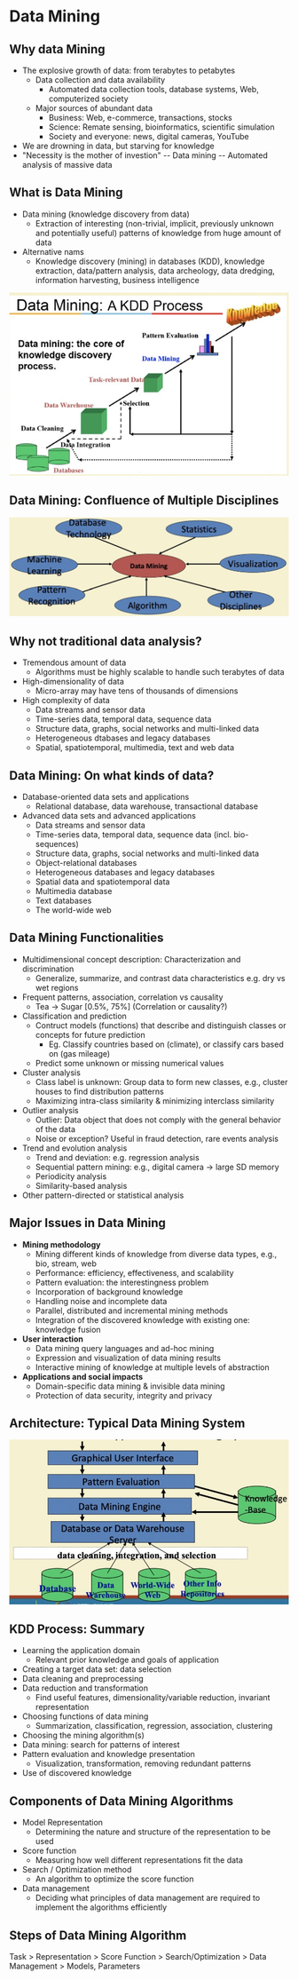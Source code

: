 # Data Mining

## Why data Mining

- The explosive growth of data: from terabytes to petabytes
  - Data collection and data availability
    - Automated data collection tools, database systems, Web, computerized society
  - Major sources of abundant data
    - Business: Web, e-commerce, transactions, stocks
    - Science: Remate sensing, bioinformatics, scientific simulation
    - Society and everyone: news, digital cameras, YouTube
- We are drowning in data, but starving for knowledge
- "Necessity is the mother of investion" -- Data mining -- Automated analysis of massive data

## What is Data Mining

- Data mining (knowledge discovery from data)
  - Extraction of interesting (non-trivial, implicit, previously unknown and potentially useful) patterns of knowledge from huge amount of data
- Alternative nams
  - Knowledge discovery (mining) in databases (KDD), knowledge extraction, data/pattern analysis, data archeology, data dredging, information harvesting, business intelligence

![image](media/Data-Mining-image1.jpg)

## Data Mining: Confluence of Multiple Disciplines

![image](media/Data-Mining-image2.jpg)

## Why not traditional data analysis?

- Tremendous amount of data
  - Algorithms must be highly scalable to handle such terabytes of data
- High-dimensionality of data
  - Micro-array may have tens of thousands of dimensions
- High complexity of data
  - Data streams and sensor data
  - Time-series data, temporal data, sequence data
  - Structure data, graphs, social networks and multi-linked data
  - Heterogeneous dtabases and legacy databases
  - Spatial, spatiotemporal, multimedia, text and web data

## Data Mining: On what kinds of data?

- Database-oriented data sets and applications
  - Relational database, data warehouse, transactional database
- Advanced data sets and advanced applications
  - Data streams and sensor data
  - Time-series data, temporal data, sequence data (incl. bio-sequences)
  - Structure data, graphs, social networks and multi-linked data
  - Object-relational databases
  - Heterogeneous databases and legacy databases
  - Spatial data and spatiotemporal data
  - Multimedia database
  - Text databases
  - The world-wide web

## Data Mining Functionalities

- Multidimensional concept description: Characterization and discrimination
  - Generalize, summarize, and contrast data characteristics e.g. dry vs wet regions
- Frequent patterns, association, correlation vs causality
  - Tea -> Sugar [0.5%, 75%] (Correlation or causality?)
- Classification and prediction
  - Contruct models (functions) that describe and distinguish classes or concepts for future prediction
    - Eg. Classify countries based on (climate), or classify cars based on (gas mileage)
  - Predict some unknown or missing numerical values
- Cluster analysis
  - Class label is unknown: Group data to form new classes, e.g., cluster houses to find distribution patterns
  - Maximizing intra-class similarity & minimizing interclass similarity
- Outlier analysis
  - Outlier: Data object that does not comply with the general behavior of the data
  - Noise or exception? Useful in fraud detection, rare events analysis
- Trend and evolution analysis
  - Trend and deviation: e.g. regression analysis
  - Sequential pattern mining: e.g., digital camera -> large SD memory
  - Periodicity analysis
  - Similarity-based analysis
- Other pattern-directed or statistical analysis

## Major Issues in Data Mining

- **Mining methodology**
  - Mining different kinds of knowledge from diverse data types, e.g., bio, stream, web
  - Performance: efficiency, effectiveness, and scalability
  - Pattern evaluation: the interestingness problem
  - Incorporation of background knowledge
  - Handling noise and incomplete data
  - Parallel, distributed and incremental mining methods
  - Integration of the discovered knowledge with existing one: knowledge fusion
- **User interaction**
  - Data mining query languages and ad-hoc mining
  - Expression and visualization of data mining results
  - Interactive mining of knowledge at multiple levels of abstraction
- **Applications and social impacts**
  - Domain-specific data mining & invisible data mining
  - Protection of data security, integrity and privacy

## Architecture: Typical Data Mining System

![image](media/Data-Mining-image3.jpg)

## KDD Process: Summary

- Learning the application domain
  - Relevant prior knowledge and goals of application
- Creating a target data set: data selection
- Data cleaning and preprocessing
- Data reduction and transformation
  - Find useful features, dimensionality/variable reduction, invariant representation
- Choosing functions of data mining
  - Summarization, classification, regression, association, clustering
- Choosing the mining algorithm(s)
- Data mining: search for patterns of interest
- Pattern evaluation and knowledge presentation
  - Visualization, transformation, removing redundant patterns
- Use of discovered knowledge

## Components of Data Mining Algorithms

- Model Representation
  - Determining the nature and structure of the representation to be used
- Score function
  - Measuring how well different representations fit the data
- Search / Optimization method
  - An algorithm to optimize the score function
- Data management
  - Deciding what principles of data management are required to implement the algorithms efficiently

## Steps of Data Mining Algorithm

Task > Representation > Score Function > Search/Optimization > Data Management > Models, Parameters
